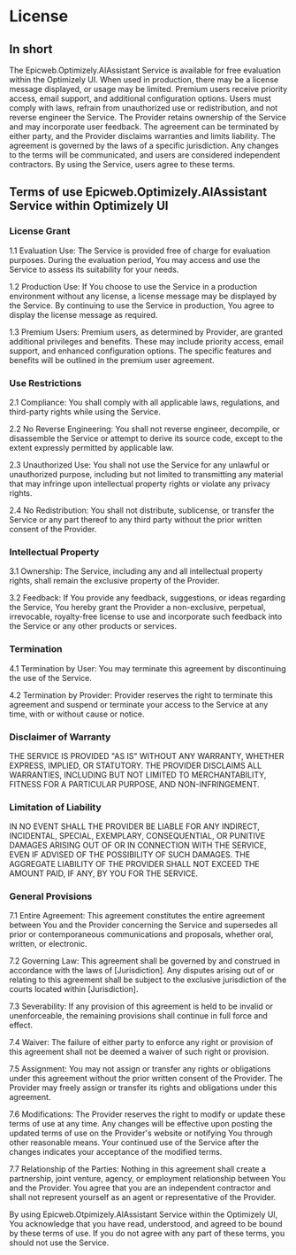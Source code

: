 # License

## In short

The Epicweb.Optimizely.AIAssistant Service is available for free evaluation within the Optimizely UI. When used in production, there may be a license message displayed, or usage may be limited. Premium users receive priority access, email support, and additional configuration options. Users must comply with laws, refrain from unauthorized use or redistribution, and not reverse engineer the Service. The Provider retains ownership of the Service and may incorporate user feedback. The agreement can be terminated by either party, and the Provider disclaims warranties and limits liability. The agreement is governed by the laws of a specific jurisdiction. Any changes to the terms will be communicated, and users are considered independent contractors. By using the Service, users agree to these terms.

## Terms of use Epicweb.Optimizely.AIAssistant Service within Optimizely UI

### License Grant
1.1 Evaluation Use: The Service is provided free of charge for evaluation purposes. During the evaluation period, You may access and use the Service to assess its suitability for your needs.

1.2 Production Use: If You choose to use the Service in a production environment without any license, a license message may be displayed by the Service. By continuing to use the Service in production, You agree to display the license message as required.

1.3 Premium Users: Premium users, as determined by Provider, are granted additional privileges and benefits. These may include priority access, email support, and enhanced configuration options. The specific features and benefits will be outlined in the premium user agreement.

### Use Restrictions
2.1 Compliance: You shall comply with all applicable laws, regulations, and third-party rights while using the Service.

2.2 No Reverse Engineering: You shall not reverse engineer, decompile, or disassemble the Service or attempt to derive its source code, except to the extent expressly permitted by applicable law.

2.3 Unauthorized Use: You shall not use the Service for any unlawful or unauthorized purpose, including but not limited to transmitting any material that may infringe upon intellectual property rights or violate any privacy rights.

2.4 No Redistribution: You shall not distribute, sublicense, or transfer the Service or any part thereof to any third party without the prior written consent of the Provider.

### Intellectual Property

3.1 Ownership: The Service, including any and all intellectual property rights, shall remain the exclusive property of the Provider.

3.2 Feedback: If You provide any feedback, suggestions, or ideas regarding the Service, You hereby grant the Provider a non-exclusive, perpetual, irrevocable, royalty-free license to use and incorporate such feedback into the Service or any other products or services.

### Termination

4.1 Termination by User: You may terminate this agreement by discontinuing the use of the Service.

4.2 Termination by Provider: Provider reserves the right to terminate this agreement and suspend or terminate your access to the Service at any time, with or without cause or notice.

### Disclaimer of Warranty
THE SERVICE IS PROVIDED "AS IS" WITHOUT ANY WARRANTY, WHETHER EXPRESS, IMPLIED, OR STATUTORY. THE PROVIDER DISCLAIMS ALL WARRANTIES, INCLUDING BUT NOT LIMITED TO MERCHANTABILITY, FITNESS FOR A PARTICULAR PURPOSE, AND NON-INFRINGEMENT.

### Limitation of Liability
IN NO EVENT SHALL THE PROVIDER BE LIABLE FOR ANY INDIRECT, INCIDENTAL, SPECIAL, EXEMPLARY, CONSEQUENTIAL, OR PUNITIVE DAMAGES ARISING OUT OF OR IN CONNECTION WITH THE SERVICE, EVEN IF ADVISED OF THE POSSIBILITY OF SUCH DAMAGES. THE AGGREGATE LIABILITY OF THE PROVIDER SHALL NOT EXCEED THE AMOUNT PAID, IF ANY, BY YOU FOR THE SERVICE.

### General Provisions

7.1 Entire Agreement: This agreement constitutes the entire agreement between You and the Provider concerning the Service and supersedes all prior or contemporaneous communications and proposals, whether oral, written, or electronic.

7.2 Governing Law: This agreement shall be governed by and construed in accordance with the laws of [Jurisdiction]. Any disputes arising out of or relating to this agreement shall be subject to the exclusive jurisdiction of the courts located within [Jurisdiction].

7.3 Severability: If any provision of this agreement is held to be invalid or unenforceable, the remaining provisions shall continue in full force and effect.

7.4 Waiver: The failure of either party to enforce any right or provision of this agreement shall not be deemed a waiver of such right or provision.

7.5 Assignment: You may not assign or transfer any rights or obligations under this agreement without the prior written consent of the Provider. The Provider may freely assign or transfer its rights and obligations under this agreement.

7.6 Modifications: The Provider reserves the right to modify or update these terms of use at any time. Any changes will be effective upon posting the updated terms of use on the Provider's website or notifying You through other reasonable means. Your continued use of the Service after the changes indicates your acceptance of the modified terms.

7.7 Relationship of the Parties: Nothing in this agreement shall create a partnership, joint venture, agency, or employment relationship between You and the Provider. You agree that you are an independent contractor and shall not represent yourself as an agent or representative of the Provider.

By using Epicweb.Otpimizely.AIAssistant Service within the Optimizely UI, You acknowledge that you have read, understood, and agreed to be bound by these terms of use. If you do not agree with any part of these terms, you should not use the Service.
